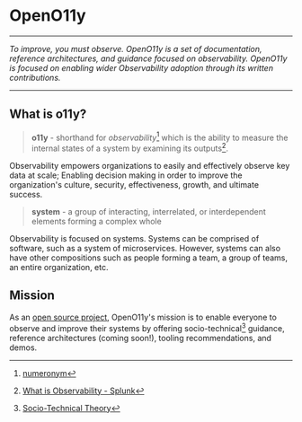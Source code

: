 # OpenO11y

---

*To improve, you must observe. OpenO11y is a set of documentation, reference
architectures, and guidance focused on observability. OpenO11y is focused on enabling
wider Observability adoption through its written contributions.*

---

## What is o11y?

> **o11y** - shorthand for *observability*[^1] which is the ability to measure the
> internal states of a system by examining its outputs[^2].

Observability empowers organizations to easily and effectively observe key data at scale;
Enabling decision making in order to improve the organization's culture, security,
effectiveness, growth, and ultimate success.

> **system** - a group of interacting, interrelated, or interdependent elements
> forming a complex whole

Observability is focused on systems. Systems can be comprised of software, such as a
system of microservices. However, systems can also have other compositions such as people
forming a team, a group of teams, an entire organization, etc.

## Mission

As an [open source project](https://github.com/liatrio/openo11y.dev), OpenO11y's mission
is to enable everyone to observe and improve their systems by offering socio-technical[^3]
guidance, reference architectures (coming soon!), tooling recommendations, and demos.

[^1]: [numeronym](https://en.wikipedia.org/wiki/Numeronym)

[^2]: [What is Observability - Splunk](https://www.splunk.com/en_us/data-insider/what-is-observability.html)

[^3]: [Socio-Technical Theory](https://open.ncl.ac.uk/theories/9/socio-technical-theory/)
